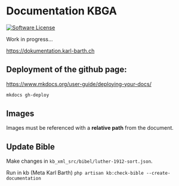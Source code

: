 # Documentation KBGA

[![Software License](https://img.shields.io/badge/license-MIT-blue.svg?style=flat-square)](LICENSE)

Work in progress...

https://dokumentation.karl-barth.ch

## Deployment of the github page:

https://www.mkdocs.org/user-guide/deploying-your-docs/

```bash
mkdocs gh-deploy
```

## Images

Images must be referenced with a __relative path__ from the document. 

## Update Bible

Make changes in `kb_xml_src/bibel/luther-1912-sort.json`.

Run in kb (Meta Karl Barth) `php artisan kb:check-bible --create-documentation`
